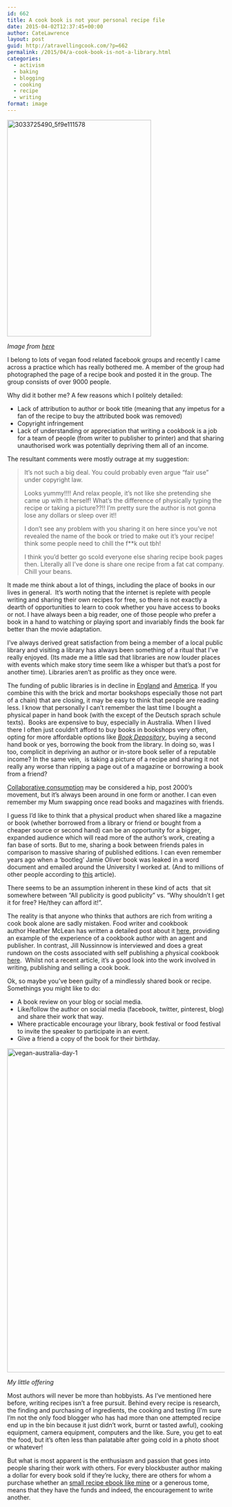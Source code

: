 ```yaml
---
id: 662
title: A cook book is not your personal recipe file
date: 2015-04-02T12:37:45+00:00
author: CateLawrence
layout: post
guid: http://atravellingcook.com/?p=662
permalink: /2015/04/a-cook-book-is-not-a-library.html
categories:
  - activism
  - baking
  - blogging
  - cooking
  - recipe
  - writing
format: image
---
```

[<img class=" size-full wp-image-665 aligncenter" src="atc-migrate/2015/04/3033725490_5f9e111578.jpg" alt="3033725490_5f9e111578" width="333" height="500" />](atc-migrate/2015/04/3033725490_5f9e111578.jpg)

_Image from [here](http://vegdo.com/images/pile-of-cookbooks/)_

I belong to lots of vegan food related facebook groups and recently I came across a practice which has really bothered me. A member of the group had photographed the page of a recipe book and posted it in the group. The group consists of over 9000 people.



Why did it bother me? A few reasons which I politely detailed:

  * Lack of attribution to author or book title (meaning that any impetus for a fan of the recipe to buy the attributed book was removed)
  * Copyright infringement
  * Lack of understanding or appreciation that writing a cookbook is a job for a team of people (from writer to publisher to printer) and that sharing unauthorised work was potentially depriving them all of an income.

The resultant comments were mostly outrage at my suggestion:

> It&#8217;s not such a big deal. You could probably even argue &#8220;fair use&#8221; under copyright law.
> 
> Looks yummy!!!! And relax people, it&#8217;s not like she pretending she came up with it herself! What&#8217;s the difference of physically typing the recipe or taking a picture??!! I&#8217;m pretty sure the author is not gonna lose any dollars or sleep over it!!
> 
> I don&#8217;t see any problem with you sharing it on here since you&#8217;ve not revealed the name of the book or tried to make out it&#8217;s your recipe! think some people need to chill the f**k out tbh!
> 
> I think you&#8217;d better go scold everyone else sharing recipe book pages then. Literally all I&#8217;ve done is share one recipe from a fat cat company. Chill your beans.

It made me think about a lot of things, including the place of books in our lives in general.  It&#8217;s worth noting that the internet is replete with people writing and sharing their own recipes for free, so there is not exactly a dearth of opportunities to learn to cook whether you have access to books or not. I have always been a big reader, one of those people who prefer a book in a hand to watching or playing sport and invariably finds the book far better than the movie adaptation.

I&#8217;ve always derived great satisfaction from being a member of a local public library and visiting a library has always been something of a ritual that I&#8217;ve really enjoyed. (Its made me a little sad that libraries are now louder places with events which make story time seem like a whisper but that&#8217;s a post for another time). Libraries aren&#8217;t as prolific as they once were.

The funding of public libraries is in decline in [England](http://lj.libraryjournal.com/blogs/annoyedlibrarian/2015/02/09/the-decline-and-fall-of-british-libraries/) and [America](http://www.ala.org/news/sites/ala.org.news/files/content/2014-State-of-Americas-Libraries-Report.pdf). If you combine this with the brick and mortar bookshops especially those not part of a chain) that are closing, it may be easy to think that people are reading less. I know that personally I can&#8217;t remember the last time I bought a physical paper in hand book (with the except of the Deutsch sprach schule texts).  Books are expensive to buy, especially in Australia. When I lived there I often just couldn&#8217;t afford to buy books in bookshops very often, opting for more affordable options like [_Book Depository_](http://www.bookdepository.com/), buying a second hand book or yes, borrowing the book from the library. In doing so, was I too, complicit in depriving an author or in-store book seller of a reputable income? In the same vein,  is taking a picture of a recipe and sharing it not really any worse than ripping a page out of a magazine or borrowing a book from a friend?

[Collaborative consumption](http://en.wikipedia.org/wiki/Sharing_economy) may be considered a hip, post 2000&#8217;s movement, but it&#8217;s always been around in one form or another. I can even remember my Mum swapping once read books and magazines with friends.

I guess I&#8217;d like to think that a physical product when shared like a magazine or book (whether borrowed from a library or friend or bought from a cheaper source or second hand) can be an opportunity for a bigger, expanded audience which will read more of the author&#8217;s work, creating a fan base of sorts. But to me, sharing a book between friends pales in comparison to massive sharing of published editions. I can even remember years ago when a &#8216;bootleg&#8217; Jamie Oliver book was leaked in a word document and emailed around the University I worked at. (And to millions of other people according to [this](http://www.telegraph.co.uk/news/uknews/1437850/Bootleg-Jamie-Oliver-emailed-free-to-millions-worldwide.html) article).

There seems to be an assumption inherent in these kind of acts  that sit somewhere between &#8220;All publicity is good publicity&#8221; vs. &#8220;Why shouldn&#8217;t I get it for free? He/they can afford it!&#8221;.

The reality is that anyone who thinks that authors are rich from writing a cook book alone are sadly mistaken. Food writer and cookbook author Heather McLean has written a detailed post about it [here](http://heather-maclean.com/how-much-do-cookbook-authors-make/), providing an example of the experience of a cookbook author with an agent and publisher. In contrast, Jill Nussinnow is interviewed and does a great rundown on the costs associated with self publishing a physical cookbook [here](http://happyherbivore.com/2012/07/self-publishing-cookbook-best-avenue-you/).  Whilst not a recent article, it&#8217;s a good look into the work involved in writing, publishing and selling a cook book.

Ok, so maybe you&#8217;ve been guilty of a mindlessly shared book or recipe. Somethings you might like to do:

  * A book review on your blog or social media.
  * Like/follow the author on social media (facebook, twitter, pinterest, blog) and share their work that way.
  * Where practicable encourage your library, book festival or food festival to invite the speaker to participate in an event.
  * Give a friend a copy of the book for their birthday.

[<img class="alignnone size-full wp-image-389" src="atc-migrate/2015/02/vegan-australia-day-1.jpg" alt="vegan-australia-day-1" width="572" height="748" />](atc-migrate/2015/02/vegan-australia-day-1.jpg)

_My little offering_

Most authors will never be more than hobbyists. As I&#8217;ve mentioned here before, writing recipes isn&#8217;t a free pursuit. Behind every recipe is research, the finding and purchasing of ingredients, the cooking and testing (I&#8217;m sure I&#8217;m not the only food blogger who has had more than one attempted recipe end up in the bin because it just didn&#8217;t work, burnt or tasted awful), cooking equipment, camera equipment, computers and the like. Sure, you get to eat the food, but it&#8217;s often less than palatable after going cold in a photo shoot or whatever!

But what is most apparent is the enthusiasm and passion that goes into people sharing their work with others. For every blockbuster author making a dollar for every book sold if they&#8217;re lucky, there are others for whom a purchase whether an [small recipe ebook like mine](https://sellfy.com/p/2sEt/ "Australian Classics Veganised") or a generous tome, means that they have the funds and indeed, the encouragement to write another.

&nbsp;